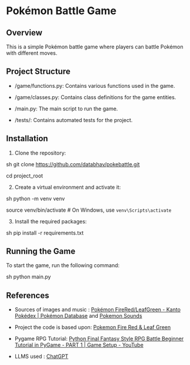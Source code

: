 # Pokémon Battle Game

## Overview

This is a simple Pokémon battle game where players can battle Pokémon with different moves.

## Project Structure

- /game/functions.py: Contains various functions used in the game.
  
- /game/classes.py: Contains class definitions for the game entities.
  
- /main.py: The main script to run the game.
  
- /tests/: Contains automated tests for the project.
  

## Installation

1. Clone the repository:

sh
git clone https://github.com/databhav/pokebattle.git

cd project_root


2. Create a virtual environment and activate it:

sh
python -m venv venv

source venv/bin/activate # On Windows, use `venv\Scripts\activate`


3. Install the required packages:

sh
pip install -r requirements.txt


## Running the Game

To start the game, run the following command:

sh
python main.py


## References

- Sources of images and music : [Pokémon FireRed/LeafGreen - Kanto Pokédex | Pokémon Database](https://pokemondb.net/pokedex/game/firered-leafgreen) and [Pokemon Sounds](https://downloads.khinsider.com/game-soundtracks/album/pokemon-sfx-gen-3-attack-moves-rse-fr-lg)
  
- Project the code is based upon: [Pokemon Fire Red & Leaf Green](https://www.pokemon.com/us/pokemon-video-games/pokemon-firered-version-and-pokemon-leafgreen-version)
  
- Pygame RPG Tutorial: [Python Final Fantasy Style RPG Battle Beginner Tutorial in PyGame - PART 1 | Game Setup - YouTube](https://www.youtube.com/watch?v=Vlolidaoiak&list=PLjcN1EyupaQnvpv61iriF8Ax9dKra-MhZ)
  
- LLMS used : [ChatGPT](https://chat.openai.com/)